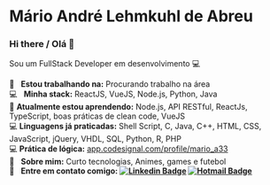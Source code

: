 # Mário André Lehmkuhl de Abreu
### Hi there / Olá 👋

Sou um FullStack Developer em desenvolvimento :computer:

 :rocket:  &nbsp; <b>Estou trabalhando na:</b> Procurando trabalho na área
 <br/> :computer: &nbsp; <b>Minha stack:</b> ReactJS, VueJS, Node.js, Python, Java
 <br/> 🌱 <b>Atualmente estou aprendendo:</b> Node.js, API RESTful, ReactJs, TypeScript, boas práticas de clean code, VueJS
 <br/> 💻 <b>Linguagens já praticadas:</b> Shell Script, C, Java, C++, HTML, CSS, JavaScript, jQuery, VHDL, SQL, Python, R, PHP
 <br/> 💻 <b>Prática de lógica:</b> <a href="https://app.codesignal.com/profile/mario_a33" target="_blank">app.codesignal.com/profile/mario_a33</a>
 <br/> 💬  &nbsp; <b>Sobre mim:</b> Curto tecnologias, Animes, games e futebol
 <br/> :email: &nbsp; <b>Entre em contato comigo:
[![Linkedin Badge](https://img.shields.io/badge/-LinkedIn-blue?style=flat-square&logo=Linkedin&logoColor=white&link=https://www.linkedin.com/in/mario-andre-la/)](https://www.linkedin.com/in/mario-andre-la/)
[![Hotmail Badge](https://img.shields.io/badge/-Hotmail-0078D4?style=flat-square&logo=microsoft-outlook&logoColor=white&link=mailto:mailto:mario_andre.l.a@hotmail.com)](mailto:mario_andre.l.a@hotmail.com)




<!--
**marioandre01/marioandre01** is a ✨ _special_ ✨ repository because its `README.md` (this file) appears on your GitHub profile.

Here are some ideas to get you started:

- 🔭 I’m currently working on ...
- 🌱 I’m currently learning ...
- 👯 I’m looking to collaborate on ...
- 🤔 I’m looking for help with ...
- 💬 Ask me about ...
- 📫 How to reach me: ...
- 😄 Pronouns: ...
- ⚡ Fun fact: ...
- 🎓
:blush:
-->

